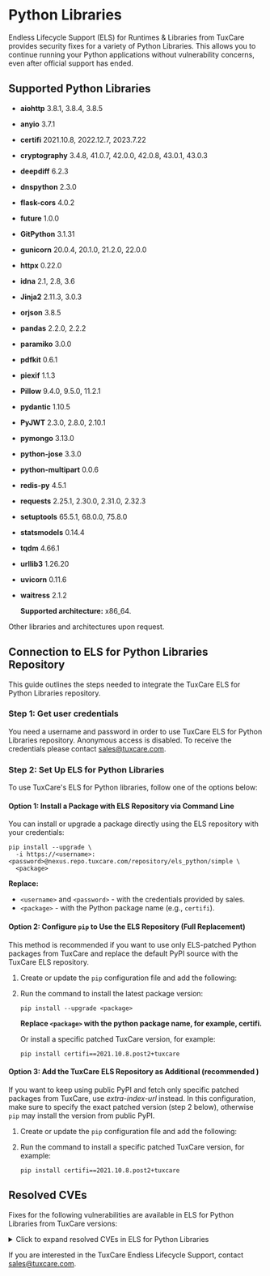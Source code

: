 # Python Libraries

Endless Lifecycle Support (ELS) for Runtimes & Libraries from TuxCare provides security fixes for a variety of Python Libraries. This allows you to continue running your Python applications without vulnerability concerns, even after official support has ended.

## Supported Python Libraries

* **aiohttp** 3.8.1, 3.8.4, 3.8.5 
* **anyio** 3.7.1
* **certifi** 2021.10.8, 2022.12.7, 2023.7.22
* **cryptography** 3.4.8, 41.0.7, 42.0.0, 42.0.8, 43.0.1, 43.0.3
* **deepdiff** 6.2.3
* **dnspython** 2.3.0
* **flask-cors** 4.0.2
* **future** 1.0.0
* **GitPython** 3.1.31
* **gunicorn** 20.0.4, 20.1.0, 21.2.0, 22.0.0
* **httpx** 0.22.0
* **idna** 2.1, 2.8, 3.6
* **Jinja2** 2.11.3, 3.0.3
* **orjson** 3.8.5
* **pandas** 2.2.0, 2.2.2
* **paramiko** 3.0.0
* **pdfkit** 0.6.1
* **piexif** 1.1.3
* **Pillow** 9.4.0, 9.5.0, 11.2.1
* **pydantic** 1.10.5
* **PyJWT** 2.3.0, 2.8.0, 2.10.1
* **pymongo** 3.13.0
* **python-jose** 3.3.0
* **python-multipart** 0.0.6
* **redis-py** 4.5.1
* **requests** 2.25.1, 2.30.0, 2.31.0, 2.32.3
* **setuptools** 65.5.1, 68.0.0, 75.8.0
* **statsmodels** 0.14.4
* **tqdm** 4.66.1
* **urllib3** 1.26.20
* **uvicorn** 0.11.6
* **waitress** 2.1.2

  **Supported architecture:** x86_64.

Other libraries and architectures upon request.

## Connection to ELS for Python Libraries Repository

This guide outlines the steps needed to integrate the TuxCare ELS for Python Libraries repository.

### Step 1: Get user credentials

You need a username and password in order to use TuxCare ELS for Python Libraries repository. Anonymous access is disabled. To receive the credentials please contact [sales@tuxcare.com](mailto:sales@tuxcare.com).

### Step 2: Set Up ELS for Python Libraries

To use TuxCare's ELS for Python libraries, follow one of the options below:

#### Option 1: Install a Package with ELS Repository via Command Line

You can install or upgrade a package directly using the ELS repository with your credentials:

<CodeWithCopy>

```text
pip install --upgrade \
  -i https://<username>:<password>@nexus.repo.tuxcare.com/repository/els_python/simple \
  <package>
```

</CodeWithCopy>

**Replace:**
* `<username>` and `<password>` - with the credentials provided by sales.  
* `<package>` - with the Python package name (e.g., `certifi`).

#### Option 2: Configure `pip` to Use the ELS Repository (Full Replacement)

This method is recommended if you want to use only ELS-patched Python packages from TuxCare and replace the default PyPI source with the TuxCare ELS repository. 

1. Create or update the `pip` configuration file and add the following:

   <CodeTabs :tabs="[
   { title: 'Linux/macOS (~/.pip/pip.conf)', content:
   `[global]
   index-url = https://username:password@nexus.repo.tuxcare.com/repository/els_python/simple` },
   { title: 'Windows (%APPDATA%\pip\pip.ini)', content:
   `[global]
   index-url = https://username:password@nexus.repo.tuxcare.com/repository/els_python/simple` }
   ]" />

2. Run the command to install the latest package version:

   <CodeWithCopy>

   ```text
   pip install --upgrade <package>
   ```

   </CodeWithCopy>

   **Replace `<package>` with the python package name, for example, certifi.**

   Or install a specific patched TuxCare version, for example:

   <CodeWithCopy>

   ```text
   pip install certifi==2021.10.8.post2+tuxcare
   ```

   </CodeWithCopy>

#### Option 3: Add the TuxCare ELS Repository as Additional (recommended )

If you want to keep using public PyPI and fetch only specific patched packages from TuxCare, use *extra-index-url* instead. In this configuration, make sure to specify the exact patched version (step 2 below), otherwise `pip` may install the version from public PyPI.

1. Create or update the `pip` configuration file and add the following:

   <CodeTabs :tabs="[
   { title: 'Linux/macOS (~/.pip/pip.conf)', content:
   `[global]
   extra-index-url = https://username:password@nexus.repo.tuxcare.com/repository/els_python/simple` },
   { title: 'Windows (%APPDATA%\pip\pip.ini)', content:
   `[global]
   extra-index-url = https://username:password@nexus.repo.tuxcare.com/repository/els_python/simple` }
   ]" />

2. Run the command to install a specific patched TuxCare version, for example:

   <CodeWithCopy>

   ```text
   pip install certifi==2021.10.8.post2+tuxcare
   ```

   </CodeWithCopy>

## Resolved CVEs

Fixes for the following vulnerabilities are available in ELS for Python Libraries from TuxCare versions:

<details>
  <summary>Click to expand resolved CVEs in ELS for Python Libraries</summary>

| CVE ID              | Severity | Library      | Vulnerable Versions | Safe Version |
| :-----------------: | :------: | :----------: | :----------------: | :----------: |
| CVE-2025-58367      | Critical | deepdiff     | 6.2.3              | 6.2.3.post1+tuxcare |
| CVE-2025-55197      | Medium   | pypdf        | 5.9.0              | 5.9.0.post1+tuxcare |
| CVE-2025-50817      | N/A      | future       | 1.0.0              | 1.0.0.post1+tuxcare |
| CVE-2025-50181      | Medium   | urllib3      | 1.26.20            | 1.26.20.post1+tuxcare |
| CVE-2025-48379      | High     | pillow       | 11.2.1             | 11.2.1.post1+tuxcare |
| CVE-2025-47273      | High     | setuptools   | 75.8.0             | 75.8.0.post1+tuxcare |
| CVE-2025-45768      | N/A      | pyjwt        | 2.10.1             | 2.10.1.post1+tuxcare |
| CVE-2025-45768      | N/A      | pyjwt        | 2.8.0              | 2.8.0.post1+tuxcare |
| CVE-2025-27516      | Medium   | jinja2	      | 2.11.3             | 2.11.3.post2+tuxcare |
| CVE-2025-26240      | N/A      | pdfkit       | 0.6.1              | 0.6.1.post1+tuxcare |
| CVE-2024-56326      | Medium   | jinja2       | 2.11.3             | 2.11.3.post2+tuxcare |
| CVE-2024-52304      | High     | aiohttp      | 3.8.5              | 3.8.5.post2+tuxcare |
| CVE-2024-56201      | Medium   | jinja2       | 3.0.3              | 3.0.3.post1+tuxcare |
| CVE-2024-49769      | High     | waitress     | 2.1.2              | 2.1.2.post2+tuxcare |
| CVE-2024-49768      | Medium   | waitress     | 2.1.2              | 2.1.2.post1+tuxcare<br>2.1.2.post2+tuxcare |
| CVE-2024-47081      | Medium   | requests     | 2.32.3             | 2.32.3.post1+tuxcare |
| CVE-2024-39689      | High     | certifi      | 2023.7.22          | 2023.07.22.post1+tuxcare |
| CVE-2024-39689      | High     | certifi      | 2022.12.7          | 2022.12.07.post2+tuxcare |
| CVE-2024-35195      | Medium   | requests     | 2.31.0             | 2.31.0.post1+tuxcare |
| CVE-2024-34064      | Medium   | jinja2       | 2.11.3             | 2.11.3.post1+tuxcare<br>2.11.3.post2+tuxcare |
| CVE-2024-34062      | Medium   | tqdm         | 4.66.1             | 4.66.1.post1+tuxcare |
| CVE-2024-28219      | Medium   | pillow       | 9.4.0              | 9.4.0.post3+tuxcare |
| CVE-2024-27454      | High     | orjson       | 3.8.5              | 3.8.5.post1+tuxcare |
| CVE-2024-26130      | High     | cryptography | 41.0.7             | 41.0.7.post1+tuxcare |
| CVE-2024-26130      | High     | cryptography | 42.0.0             | 42.0.0.post1+tuxcare |
| CVE-2024-24762      | High     | python-multipart | 0.0.6         | 0.0.6.post1+tuxcare |
| CVE-2024-22195      | Medium   | jinja2       | 2.11.3             | 2.11.3.post1+tuxcare<br>2.11.3.post2+tuxcare |
| CVE-2024-22190      | High     | gitpython    | 3.1.31             | 3.1.31.post1+tuxcare |
| CVE-2024-12797      | N/A      | cryptography | 43.0.3             | 43.0.3.post1+tuxcare |
| CVE-2024-12797      | N/A      | cryptography | 43.0.1             | 43.0.1.post1+tuxcare |
| CVE-2024-12797      | High     | cryptography | 42.0.8             | 42.0.8.post1+tuxcare |
| CVE-2024-9880       | N/A      | pandas       | 2.2.2              | 2.2.2.post1+tuxcare |
| CVE-2024-9880       | N/A      | pandas       | 2.2.0              | 2.2.0.post1+tuxcare |
| CVE-2024-7923       | Critical | gunicorn     | 20.1.0             | 20.1.0.post2+tuxcare |
| CVE-2024-6866       | High     | flask-cors   | 4.0.2              | 4.0.2.post1+tuxcare |
| CVE-2024-6827       | High     | gunicorn     | 22.0.0             | 22.0.0.post1+tuxcare |
| CVE-2024-6345       | High     | setuptools   | 65.5.1             | 65.5.1.post1+tuxcare |
| CVE-2024-5629       | N/A      | pymongo      | 3.13.0             | 3.13.0.post1+tuxcare |
| CVE-2024-3772       | Medium   | pydantic     | 1.10.5             | 1.10.5.post1+tuxcare |
| CVE-2024-3651       | High     | idna         | 2.1                | 2.1.post1+tuxcare |
| CVE-2024-1135       | N/A      | gunicorn     | 22.0.0             | 22.0.0.post1+tuxcare |
| CVE-2024-1135       | N/A      | gunicorn     | 21.2.0             | 21.2.0.post2+tuxcare |
| CVE-2024-1135       | N/A      | gunicorn     | 20.0.4             | 20.0.4.post1+tuxcare |
| CVE-2023-50782      | High     | cryptography | 41.0.7             | 41.0.7.post1+tuxcare |
| CVE-2023-50782      | High     | cryptography | 3.4.8              | 3.4.8.post1+tuxcare |
| CVE-2023-50447      | High     | pillow       | 9.5.0              | 9.5.0.post1+tuxcare |
| CVE-2023-50447      | High     | pillow       | 9.4.0              | 9.4.0.post2+tuxcare |
| CVE-2023-49082      | Medium   | aiohttp      | 3.8.5              | 3.8.5.post1+tuxcare |
| CVE-2023-48795      | Medium   | paramiko     | 3.0.0              | 3.0.0.post1+tuxcare |
| CVE-2023-47627      | High     | aiohttp      | 3.8.5              | 3.8.5.post1+tuxcare |
| CVE-2023-44271      | High     | pillow       | 9.4.0              | 9.4.0.post1+tuxcare |
| CVE-2023-41040      | Medium   | gitpython    | 3.1.31             | 3.1.31.post1+tuxcare |
| CVE-2023-40590      | High     | gitpython    | 3.1.31             | 3.1.31.post1+tuxcare |
| CVE-2023-37920      | Critical | certifi      | 2022.12.7          | 2022.12.07.post1+tuxcare<br>2022.12.07.post2+tuxcare |
| CVE-2023-37920      | Critical | certifi      | 2021.10.8          | 2021.10.08.post1+tuxcare<br>2021.10.08.post2+tuxcare |
| CVE-2023-37276      | High     | aiohttp      | 3.8.4              | 3.8.4.post1+tuxcare |
| CVE-2023-32681      | Medium   | requests     | 2.30.0             | 2.30.0.post1+tuxcare |
| CVE-2023-32681      | Medium   | requests     | 2.25.1             | 2.25.1.post1+tuxcare |
| CVE-2023-29483      | N/A      | dnspython    | 2.3.0              | 2.3.0.post1+tuxcare |
| CVE-2023-28859      | Medium   | redis-py     | 4.5.1              | 4.5.1.post1+tuxcare |
| CVE-2023-28858      | Low      | redis-py     | 4.5.1              | 4.5.1.post1+tuxcare |
| CVE-2023-23931      | Medium   | cryptography | 3.4.8              | 3.4.8.post1+tuxcare |
| CVE-2023-4863       | High     | pillow       | 9.5.0              | 9.5.0.post1+tuxcare |
| CVE-2023-4863       | High     | pillow       | 9.4.0              | 9.4.0.post2+tuxcare |
| CVE-2023-3446       | Medium   | cryptography | 3.4.8              | 3.4.8.post2+tuxcare |
| CVE-2022-29217      | High     | pyjwt        | 2.3.0              | 2.3.0.post1+tuxcare |
| CVE-2022-23491      | High     | certifi      | 2021.10.8          | 2021.10.08.post2+tuxcare |
| CVE-2021-41945      | N/A      | httpx        | 0.22.0             | 0.22.0.post1+tuxcare |
| CVE-2020-7695       | High     | uvicorn      | 0.11.6             | 0.11.6.post1+tuxcare |
| CVE-2020-7694       | Low      | uvicorn      | 0.11.6             | 0.11.6.post1+tuxcare |
| CVE-2019-6446       | Critical | numpy        | 1.16.0             | 1.16.0.post1+tuxcare |
| GHSA-h4gh-qq45-vh27 | Medium   | cryptography | 42.0.8             | 42.0.8.post1+tuxcare |
| GHSA-56pw-mpj4-fxww | High     | pillow       | 9.4.0              | 9.4.0.post2+tuxcare |

**N/A (Not Available)** mean that the National Vulnerability Database (NVD) has registered this CVE, but an official CVSS severity score has not yet been assigned.

</details>

If you are interested in the TuxCare Endless Lifecycle Support, contact [sales@tuxcare.com](mailto:sales@tuxcare.com).

